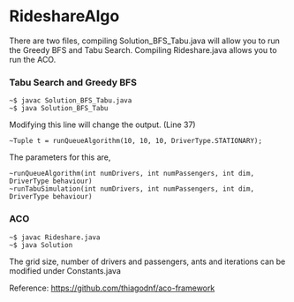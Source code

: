 # RideshareAlgo

There are two files, compiling Solution_BFS_Tabu.java will allow you to run the Greedy BFS and Tabu Search. Compiling Rideshare.java allows you to run the ACO.

### Tabu Search and Greedy BFS

```
~$ javac Solution_BFS_Tabu.java
~$ java Solution_BFS_Tabu 
```

Modifying this line will change the output. (Line 37)
```
~Tuple t = runQueueAlgorithm(10, 10, 10, DriverType.STATIONARY);
```

The parameters for this are, 
```
~runQueueAlgorithm(int numDrivers, int numPassengers, int dim, DriverType behaviour)
~runTabuSimulation(int numDrivers, int numPassengers, int dim, DriverType behaviour)
```

### ACO

```
~$ javac Rideshare.java
~$ java Solution 
```

The grid size, number of drivers and passengers, ants and iterations can be modified under Constants.java



Reference:
https://github.com/thiagodnf/aco-framework
